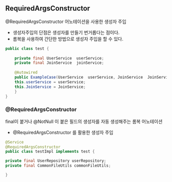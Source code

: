 ## RequiredArgsConstructor

@RequiredArgsConstructor 어노테이션을 사용한 생성자 주입
- 생성자주입의 단점은 생성자를 만들기 번거롭다는 점이다.
- 롬복을 사용하여 간단한 방법으로 생성자 주입을 할 수 있다.

~~~java
public class test {
    
    private final UserService  userService;
    private final JoinService  joinService;
    
    @Autowired
    public ExampleCase(UserService  userService, JoinService  JoinService) {
   	this.userService = userService;
   	this.JoinService = JoinService;
    }
}
~~~

### @RequiredArgsConstructor
final이 붙거나 @NotNull 이 붙은 필드의 생성자를 자동 생성해주는 롬복 어노테이션
- @RequiredArgsConstructor 를 활용한 생성자 주입

~~~java
@Service
@RequiredArgsConstructor
public class testImpl implements test {

private final UserRepository userRepository;
private final CommonFileUtils commonFileUtils;

}
~~~